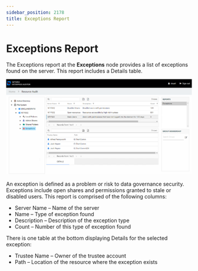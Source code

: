 ```yaml
---
sidebar_position: 2178
title: Exceptions Report
---
```


# Exceptions Report

The Exceptions report at the **Exceptions** node provides a list of exceptions found on the server. This report includes a Details table.

![Exceptions report at the Exceptions node](../../../../../../../../static/images/AccessInformationCenter_12.0/Content/Resources/Images/Access/InformationCenter/ResourceAudit/FileSystem/ExceptionsExceptions.png "Exceptions report at the Exceptions node")

An exception is defined as a problem or risk to data governance security. Exceptions include open shares and permissions granted to stale or disabled users. This report is comprised of the following columns:

* Server Name – Name of the server
* Name – Type of exception found
* Description – Description of the exception type
* Count – Number of this type of exception found

There is one table at the bottom displaying Details for the selected exception:

* Trustee Name – Owner of the trustee account
* Path – Location of the resource where the exception exists